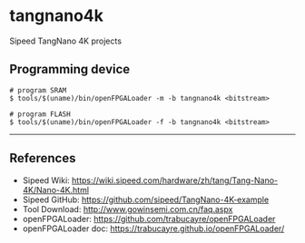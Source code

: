 # tangnano4k

Sipeed TangNano 4K projects

## Programming device

```shell-session
# program SRAM
$ tools/$(uname)/bin/openFPGALoader -m -b tangnano4k <bitstream>

# program FLASH
$ tools/$(uname)/bin/openFPGALoader -f -b tangnano4k <bitstream>
```

***

## References

- Sipeed Wiki: https://wiki.sipeed.com/hardware/zh/tang/Tang-Nano-4K/Nano-4K.html
- Sipeed GitHub: https://github.com/sipeed/TangNano-4K-example
- Tool Download: http://www.gowinsemi.com.cn/faq.aspx
- openFPGALoader: https://github.com/trabucayre/openFPGALoader
- openFPGALoader doc: https://trabucayre.github.io/openFPGALoader/
